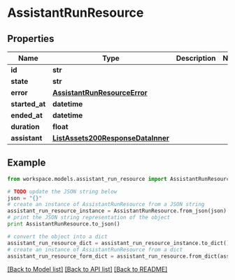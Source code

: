 # AssistantRunResource


## Properties
Name | Type | Description | Notes
------------ | ------------- | ------------- | -------------
**id** | **str** |  | 
**state** | **str** |  | 
**error** | [**AssistantRunResourceError**](AssistantRunResourceError.md) |  | 
**started_at** | **datetime** |  | 
**ended_at** | **datetime** |  | 
**duration** | **float** |  | 
**assistant** | [**ListAssets200ResponseDataInner**](ListAssets200ResponseDataInner.md) |  | 

## Example

```python
from workspace.models.assistant_run_resource import AssistantRunResource

# TODO update the JSON string below
json = "{}"
# create an instance of AssistantRunResource from a JSON string
assistant_run_resource_instance = AssistantRunResource.from_json(json)
# print the JSON string representation of the object
print AssistantRunResource.to_json()

# convert the object into a dict
assistant_run_resource_dict = assistant_run_resource_instance.to_dict()
# create an instance of AssistantRunResource from a dict
assistant_run_resource_form_dict = assistant_run_resource.from_dict(assistant_run_resource_dict)
```
[[Back to Model list]](../README.md#documentation-for-models) [[Back to API list]](../README.md#documentation-for-api-endpoints) [[Back to README]](../README.md)


